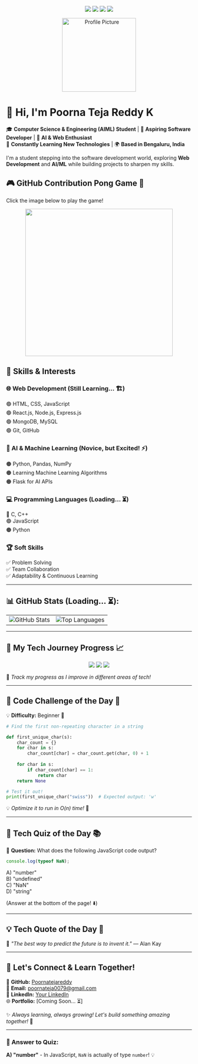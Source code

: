 <p align="center">
    <img src="https://img.shields.io/badge/status-learning-blue"> 
    <img src="https://img.shields.io/badge/Web_Dev-React,_Node,_MongoDB-blue"> 
    <img src="https://img.shields.io/badge/AI/ML-Python,_Flask,_Pandas-orange"> 
    <img src="https://img.shields.io/badge/Location-Bengaluru,%20India-red">
</p>

<p align="center">
    <img src="https://media.licdn.com/dms/image/v2/D5603AQE_sflwk3ZYnQ/profile-displayphoto-shrink_200_200/profile-displayphoto-shrink_200_200/0/1704901889595?e=2147483647&v=beta&t=evdnYrFdgnsEAtM_Xo6qbLPVXFAoNG0HbpK_-3aH9_M" width="200" alt="Profile Picture">
</p>

# 👋 Hi, I'm **Poorna Teja Reddy K**

🎓 **Computer Science & Engineering (AIML) Student** | 🚀 **Aspiring Software Developer** | 🤖 **AI & Web Enthusiast**  
🌱 **Constantly Learning New Technologies** | 🌍 **Based in Bengaluru, India**

I'm a student stepping into the software development world, exploring **Web Development** and **AI/ML** while building projects to sharpen my skills.

## 🎮 GitHub Contribution Pong Game 🏓  
Click the image below to play the game!  

<p align="center">
    <a href="https://poornatejareddy.github.io/src/index.html" target="_blank">
        <img src="https://user-images.githubusercontent.com/674621/71187859-22b64e80-2254-11ea-9b02-5922e163181a.gif" width="400" />
    </a>
</p>


## 🚀 Skills & Interests

### 🌐 Web Development (Still Learning... 🏗️)
🟢 HTML, CSS, JavaScript  
🟢 React.js, Node.js, Express.js  
🟢 MongoDB, MySQL  
🟢 Git, GitHub

### 🤖 AI & Machine Learning (Novice, but Excited! ⚡)
🟠 Python, Pandas, NumPy  
🟠 Learning Machine Learning Algorithms  
🟠 Flask for AI APIs

### 💻 Programming Languages (Loading... ⏳)
🔵 C, C++  
🟢 JavaScript  
🟠 Python  

### 🏆 Soft Skills
✅ Problem Solving  
✅ Team Collaboration  
✅ Adaptability & Continuous Learning

---

## 📊 GitHub Stats (Loading... ⏳):
<table>
    <tr>
        <td align="center"><img src="https://github-readme-stats.vercel.app/api?username=Poornatejareddy&show_icons=true&theme=radical" alt="GitHub Stats"/></td>
        <td align="center"><img src="https://github-readme-stats.vercel.app/api/top-langs/?username=Poornatejareddy&theme=radical&langs_count=8" alt="Top Languages"/></td>
    </tr>
</table>

---

## 🚀 My Tech Journey Progress 📈
<p align="center">
    <img src="https://progress-bar.dev/40/?title=Web%20Development&width=200&color=5eb5f7">  
    <img src="https://progress-bar.dev/30/?title=Machine%20Learning&width=200&color=f7a05e">  
    <img src="https://progress-bar.dev/50/?title=Problem%20Solving&width=200&color=5ef77d">  
</p>

👣 *Track my progress as I improve in different areas of tech!*

---

## 🎲 Code Challenge of the Day 🎯
💡 **Difficulty:** Beginner 🔰

```python
# Find the first non-repeating character in a string

def first_unique_char(s):
    char_count = {}
    for char in s:
        char_count[char] = char_count.get(char, 0) + 1
    
    for char in s:
        if char_count[char] == 1:
            return char
    return None

# Test it out!
print(first_unique_char("swiss"))  # Expected output: 'w'
```

💡 *Optimize it to run in O(n) time!* 🚀

---

## 🎯 Tech Quiz of the Day 📚
🤔 **Question:** What does the following JavaScript code output?

```js
console.log(typeof NaN);
```

A) "number"  
B) "undefined"  
C) "NaN"  
D) "string"  

(Answer at the bottom of the page! ⬇️)

---

## 💡 Tech Quote of the Day 🌟
🚀 *"The best way to predict the future is to invent it."* — Alan Kay

---

## 🌟 Let's Connect & Learn Together!
🔗 **GitHub:** [Poornatejareddy](https://github.com/Poornatejareddy)  
📧 **Email:** poornateja0079@gmail.com  
💼 **LinkedIn:** [Your LinkedIn](https://www.linkedin.com/in/k-poorna-teja-reddy-401650200/)  
🌐 **Portfolio:** [Coming Soon... ⏳]

✨ *Always learning, always growing! Let's build something amazing together!* 🚀

---

### 🧠 Answer to Quiz: 
**A) "number"** - In JavaScript, `NaN` is actually of type `number`! 💡
